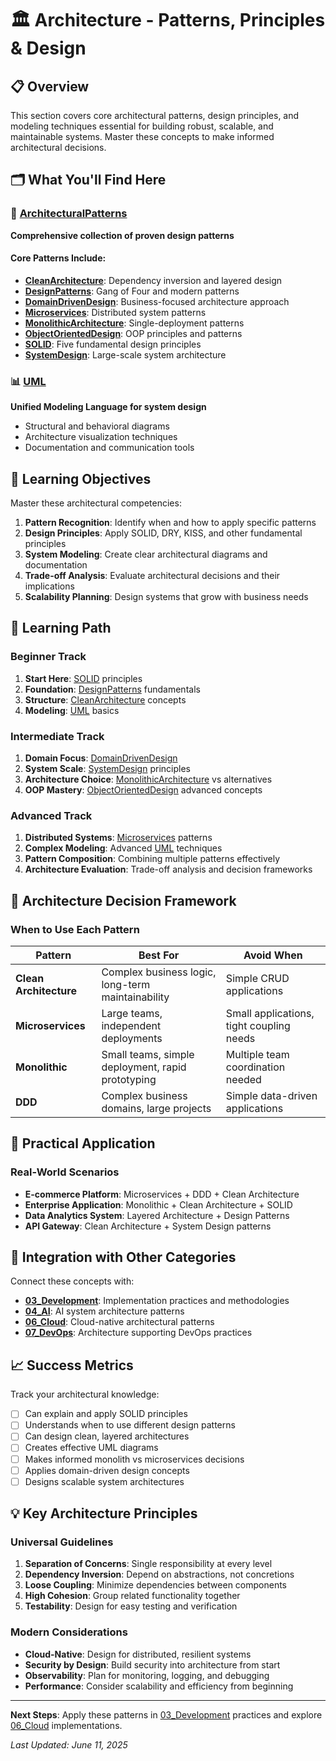 # 🏛️ Architecture - Patterns, Principles & Design

## 📋 Overview

This section covers core architectural patterns, design principles, and modeling techniques essential for building robust, scalable, and maintainable systems. Master these concepts to make informed architectural decisions.

## 🗂️ What You'll Find Here

### 🔧 [ArchitecturalPatterns](./ArchitecturalPatterns/)

**Comprehensive collection of proven design patterns**

#### Core Patterns Include:

- **[CleanArchitecture](./ArchitecturalPatterns/CleanArchitecture/)**: Dependency inversion and layered design
- **[DesignPatterns](./ArchitecturalPatterns/DesignPatterns/)**: Gang of Four and modern patterns
- **[DomainDrivenDesign](./ArchitecturalPatterns/DomainDrivenDesign/)**: Business-focused architecture approach
- **[Microservices](./ArchitecturalPatterns/Microservices/)**: Distributed system patterns
- **[MonolithicArchitecture](./ArchitecturalPatterns/MonolithicArchitecture/)**: Single-deployment patterns
- **[ObjectOrientedDesign](./ArchitecturalPatterns/ObjectOrientedDesign/)**: OOP principles and patterns
- **[SOLID](./ArchitecturalPatterns/SOLID/)**: Five fundamental design principles
- **[SystemDesign](./ArchitecturalPatterns/SystemDesign/)**: Large-scale system architecture

### 📊 [UML](./UML/)

**Unified Modeling Language for system design**

- Structural and behavioral diagrams
- Architecture visualization techniques
- Documentation and communication tools

## 🎯 Learning Objectives

Master these architectural competencies:

1. **Pattern Recognition**: Identify when and how to apply specific patterns
2. **Design Principles**: Apply SOLID, DRY, KISS, and other fundamental principles
3. **System Modeling**: Create clear architectural diagrams and documentation
4. **Trade-off Analysis**: Evaluate architectural decisions and their implications
5. **Scalability Planning**: Design systems that grow with business needs

## 🚀 Learning Path

### **Beginner Track**

1. **Start Here**: [SOLID](./ArchitecturalPatterns/SOLID/) principles
2. **Foundation**: [DesignPatterns](./ArchitecturalPatterns/DesignPatterns/) fundamentals
3. **Structure**: [CleanArchitecture](./ArchitecturalPatterns/CleanArchitecture/) concepts
4. **Modeling**: [UML](./UML/) basics

### **Intermediate Track**

1. **Domain Focus**: [DomainDrivenDesign](./ArchitecturalPatterns/DomainDrivenDesign/)
2. **System Scale**: [SystemDesign](./ArchitecturalPatterns/SystemDesign/) principles
3. **Architecture Choice**: [MonolithicArchitecture](./ArchitecturalPatterns/MonolithicArchitecture/) vs alternatives
4. **OOP Mastery**: [ObjectOrientedDesign](./ArchitecturalPatterns/ObjectOrientedDesign/) advanced concepts

### **Advanced Track**

1. **Distributed Systems**: [Microservices](./ArchitecturalPatterns/Microservices/) patterns
2. **Complex Modeling**: Advanced [UML](./UML/) techniques
3. **Pattern Composition**: Combining multiple patterns effectively
4. **Architecture Evaluation**: Trade-off analysis and decision frameworks

## 🔗 Architecture Decision Framework

### **When to Use Each Pattern**

| Pattern                | Best For                                          | Avoid When                               |
| ---------------------- | ------------------------------------------------- | ---------------------------------------- |
| **Clean Architecture** | Complex business logic, long-term maintainability | Simple CRUD applications                 |
| **Microservices**      | Large teams, independent deployments              | Small applications, tight coupling needs |
| **Monolithic**         | Small teams, simple deployment, rapid prototyping | Multiple team coordination needed        |
| **DDD**                | Complex business domains, large projects          | Simple data-driven applications          |

## 🔧 Practical Application

### **Real-World Scenarios**

- **E-commerce Platform**: Microservices + DDD + Clean Architecture
- **Enterprise Application**: Monolithic + Clean Architecture + SOLID
- **Data Analytics System**: Layered Architecture + Design Patterns
- **API Gateway**: Clean Architecture + System Design patterns

## 🔗 Integration with Other Categories

Connect these concepts with:

- **[03_Development](../03_Development/)**: Implementation practices and methodologies
- **[04_AI](../04_AI/)**: AI system architecture patterns
- **[06_Cloud](../06_Cloud/)**: Cloud-native architectural patterns
- **[07_DevOps](../07_DevOps/)**: Architecture supporting DevOps practices

## 📈 Success Metrics

Track your architectural knowledge:

- [ ] Can explain and apply SOLID principles
- [ ] Understands when to use different design patterns
- [ ] Can design clean, layered architectures
- [ ] Creates effective UML diagrams
- [ ] Makes informed monolith vs microservices decisions
- [ ] Applies domain-driven design concepts
- [ ] Designs scalable system architectures

## 💡 Key Architecture Principles

### **Universal Guidelines**

1. **Separation of Concerns**: Single responsibility at every level
2. **Dependency Inversion**: Depend on abstractions, not concretions
3. **Loose Coupling**: Minimize dependencies between components
4. **High Cohesion**: Group related functionality together
5. **Testability**: Design for easy testing and verification

### **Modern Considerations**

- **Cloud-Native**: Design for distributed, resilient systems
- **Security by Design**: Build security into architecture from start
- **Observability**: Plan for monitoring, logging, and debugging
- **Performance**: Consider scalability and efficiency from beginning

---

**Next Steps**: Apply these patterns in [03_Development](../03_Development/) practices and explore [06_Cloud](../06_Cloud/) implementations.

_Last Updated: June 11, 2025_
